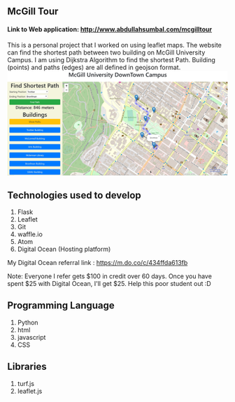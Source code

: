 ## McGill Tour

#### Link to Web application: http://www.abdullahsumbal.com/mcgilltour

This is a personal project that I worked on using leaflet maps. The website can find the shortest path between two building on McGill University Campus. I am using Dijkstra Algorithm to find the shortest Path. Building (points) and paths (edges) are all defined in geojson format.
 ![](image/interface.JPG)

## Technologies used to develop
1. Flask
2. Leaflet
3. Git
4. waffle.io
5. Atom
6. Digital Ocean (Hosting platform)

My Digital Ocean referral link : https://m.do.co/c/434ffda613fb

Note: Everyone I refer gets $100 in credit over 60 days. Once you have spent $25 with Digital Ocean, I'll get $25. Help this poor student out :D

## Programming Language
1. Python
2. html
3. javascript
4. CSS

## Libraries
1. turf.js
2. leaflet.js
